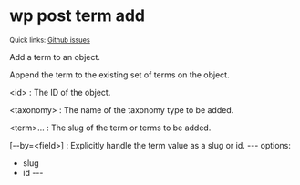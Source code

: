 # wp post term add

<small>Quick links: <a href="https://github.com/issues?q=is%3Aopen+label%3Acommand%3Apost-term-add+sort%3Aupdated-desc+org%3Awp-cli">Github issues</a></small>

Add a term to an object.

Append the term to the existing set of terms on the object.

&lt;id&gt;
: The ID of the object.

&lt;taxonomy&gt;
: The name of the taxonomy type to be added.

&lt;term&gt;...
: The slug of the term or terms to be added.

[\--by=&lt;field&gt;]
: Explicitly handle the term value as a slug or id.
\---
options:
  - slug
  - id
\---



